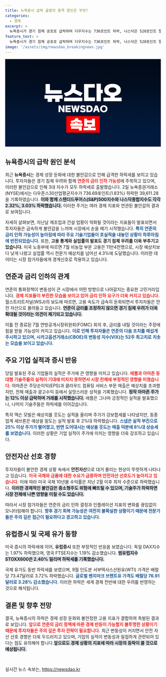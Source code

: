 ```yaml
---
title: 뉴욕증시 급락 출발의 충격 원인은 무엇?
categories:
  - 경제
excerpt: >
  뉴욕증시가 경기 침체 공포로 급락하며 다우지수는 736포인트 하락, 나스닥은 520포인트 떨어졌다. 고용 통계 부진과 연준의 금리 인하 가능성이 불안감을 키우고, 주요 기업 실적도 하락세를 보였다. 안전자산으로의 이동이 가속화되는 가운데 변동성 장세가 이어지고 있다.
feature_text: >
  뉴욕증시가 경기 침체 공포로 급락하며 다우지수는 736포인트 하락, 나스닥은 520포인트 떨어졌다. 고용 통계 부진과 연준의 금리 인하 가능성이 불안감을 키우고, 주요 기업 실적도 하락세를 보였다. 안전자산으로의 이동이 가속화되는 가운데 변동성 장세가 이어지고 있다.
image: '/assets/img/newsdao_breakingnews.jpg'
---
```


<p><img src="/assets/img/newsdao_breakingnews.jpg" alt="flaretime 속보" /></p>

<h2 data-ke-size="size26">뉴욕증시의 급락 원인 분석</h2>

<p data-ke-size="size16">최근 <b>뉴욕증시</b>는 경제 성장 둔화에 대한 불안감으로 인해 급격한 하락세를 보이고 있습니다. 투자자들은 경기 침체 우려와 함께 <b><span style="color: #ee2323;">연준의 금리 인하 가능성</span></b>에 주목하고 있으며, 이러한 불안감으로 인해 3대 지수가 모두 하락세로 출발했습니다. 2일 뉴욕증권거래소(NYSE)에서는 다우존스30산업평균지수가 736.69포인트(1.83%) 하락한 39,611.28을 기록하였습니다. <b><span style="background-color: #21538527;">이와 함께 스탠더드푸어스(S&P)500지수와 나스닥종합지수도 각각 2.32%, 3.03% 하락했습니다.</span></b> 이러한 주가는 여러 경제 지표와 연관된 불안감의 결과로 보여집니다.</p>

<p data-ke-size="size16">자세히 살펴보면, 지난날 제조업과 건설 업황이 악화될 것이라는 지표들이 발표되면서 투자자들은 급속하게 불안감을 느끼며 시장에서 손을 떼기 시작했습니다. <b><span style="color: #1a5490;">특히 연준의 금리 인하 가능성이 높아짐에 따라 주요 기술기업들이 호실적을 내놓던 상황이 하루아침에 반전되었습니다.</span></b> 또한, <b>고용 통계와 실업률의 발표도 경기 침체 우려를 더욱 부추기고 있습니다.</b> 미국 노동부에 따르면 7월 비농업 부문 고용은 11만4천명으로, 시장 예상치보다 낮게 나왔고 실업률 역시 전문가 예상치를 넘어선 4.3%에 도달했습니다. 이러한 데이터는 시장 참가자들에게 경계신호로 작용하고 있습니다.</p>

<h2 data-ke-size="size26">연준과 금리 인하의 관계</h2>

<p data-ke-size="size16">연준의 통화정책이 변동성이 큰 시장에서 어떤 방향으로 나아갈지는 중요한 고민거리입니다. <b><span style="color: #ee2323;">경제 지표들이 부진한 모습을 보이고 있어 금리 인하 요구가 더욱 커지고 있습니다.</span></b> 월스트리트저널(WSJ)의 보도에 따르면, 고용 속도가 급속히 둔화되면서 투자자들은 안전 자산으로 몰려들고 있습니다. <b><span style="background-color: #21538527;">연준이 금리를 조정하지 않으면 경기 침체 우려가 더욱 확대될 것이라는 의견이 제기되고 있습니다.</span></b></p>

<p data-ke-size="size16">이틀 전 종료된 7월 연방공개시장위원회(FOMC) 회의 후, 금리를 내릴 것이라는 주장에 힘을 받을 가능성이 커지고 있습니다. <b><span style="color: #1a5490;">이로 인해 투자자들은 연준의 다음 조치를 매섭게 주시하고 있으며, 시카고옵션거래소(CBOE)의 변동성 지수(VIX)는 52주 최고치로 치솟는 모습을 보이고 있습니다.</span></b></p>

<h2 data-ke-size="size26">주요 기업 실적과 증시 반응</h2>

<p data-ke-size="size16">당일 발표된 주요 기업들의 실적은 주가에 큰 영향을 미치고 있습니다. <b><span style="color: #ee2323;">애플과 아마존 등 대형 기술주들의 실적이 기대에 미치지 못하면서 시장 전체에 부정적인 영향을 미쳤습니다.</span></b> 아마존은 주당순이익(EPS)과 클라우드 컴퓨팅 서비스 부문 매출은 예상치를 초과했지만, 전체 매출과 광고수익 등에서 실망스러운 성적을 기록했습니다. <b><span style="background-color: #21538527;">정작 아마존 주가는 12% 이상 급락하며 거래를 시작했습니다.</span></b> 애플은 그나마 긍정적인 실적을 발표했으나, 나머지 기술주들은 하락세를 이어갔습니다.</p>

<p data-ke-size="size16">특히 엑슨 모빌은 예상치를 웃도는 실적을 올리며 주가가 강보합세를 나타냈지만, 동종업계 셰브론은 예상을 밑도는 실적 발표 후 2%대 하락했습니다. <b><span style="color: #1a5490;">스냅은 실적 부진으로 25% 이상 주가가 떨어졌고, 반면 도어대시는 예상을 웃도는 매출 덕분에 8%대 상승세를 보였습니다.</span></b> 이러한 상황은 기업 실적이 주가에 미치는 영향을 더욱 강조하고 있습니다.</p>

<h2 data-ke-size="size26">안전자산 선호 경향</h2>

<p data-ke-size="size16">투자자들이 불안한 경제 상황 속에서 <b>안전자산</b>으로 대거 몰리는 현상이 뚜렷하게 나타나고 있습니다. <b><span style="color: #ee2323;">미국 국채와 금품에 대한 수요가 급증하며 안전자산 선호도가 높아지고 있습니다.</span></b> 이에 따라 미국 국채 10년물 수익률은 지난 2월 이후 최저 수준으로 하락했습니다. <b><span style="background-color: #21538527;">이러한 경제적인 불안감은 중소형주도 위험에 빠뜨릴 수 있으며, 기술주가 하락하면 시장 전체에 나쁜 영향을 미칠 수도 있습니다.</span></b></p>

<p data-ke-size="size16">따라서 시장 참가자들은 연준의 금리 인하 결정과 인플레이션 지표의 변화를 끊임없이 모니터링해야 합니다. <b><span style="color: #1a5490;">향후 경기 회복 가능성은 여전히 불확실한 상황이기 때문에 전문가들은 주의 깊은 접근이 필요하다고 경고하고 있습니다.</span></b></p>

<h2 data-ke-size="size26">유럽증시 및 국제 유가 동향</h2>

<p data-ke-size="size16">미국 증시의 하락세에 이어, <b>유럽증시</b> 또한 부정적인 반응을 보였습니다. 독일 DAX지수는 1.97% 하락했으며, 영국 FTSE지수는 1.19% 감소했습니다. <b><span style="background-color: #21538527;">범유럽지수 STOXX600은 2.40% 밀리며 하락세를 기록했습니다.</span></b></p>

<p data-ke-size="size16">국제 유가도 동반 하락세를 보였으며, 9월 인도분 서부텍사스산원유(WTI) 가격은 배럴당 73.47달러로 3.72% 하락했습니다. <b><span style="color: #1a5490;">글로벌 벤치마크 브렌트유 가격도 배럴당 76.91달러로 3.28% 감소했습니다.</span></b> 이러한 하락은 세계 경제 전반에 대한 우려를 반영하는 것으로 해석됩니다.</p>

<h2 data-ke-size="size26">결론 및 향후 전망</h2>

<p data-ke-size="size16">결국, 뉴욕증시의 하락은 경제 성장 둔화와 불안정한 고용 지표가 결합하여 촉발된 결과로 보입니다. <b><span style="color: #ee2323;">앞으로 연준의 금리 정책에 따른 경제 반등이 가능할지 불투명한 상황이기 때문에 투자자들은 주의 깊은 투자 전략이 필요합니다.</span></b> 최근 변동성이 커지면서 안전 자산 선호 경향은 더욱 두드러지고 있으며, 기업의 실적이 변동성과 밀접하게 관련되어 있다는 점도 유의해야 합니다.<b><span style="background-color: #21538527;">앞으로도 경제 상황의 지표에 따라 시장의 등락이 클 것으로 예상됩니다.</span></b></p>

<p data-ke-size="size16">&nbsp;</p>
실시간 뉴스 속보는, <a href="https://newsdao.kr" rel="dofollow">https://newsdao.kr</a>


